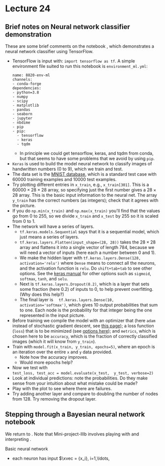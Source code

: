 # Lecture 24

## Brief notes on Neural network classifier demonstration

These are some brief comments on the notebook [](/notebooks/Machine_learning/Forssen_tif285_demo-NeuralNet.ipynb), which demonstrates a neural network classifier using TensorFlow.

* TensorFlow is input with: `import tensorflow as tf`. A simple environment file suited to run this notebook is `environment_ml.yml`:
    ```
    name: 8820-env-ml
    channels:
    - conda-forge
    dependencies:
    - python=3.8
    - numpy
    - scipy
    - matplotlib
    - pandas
    - seaborn
    - jupyter
    - nbdime
    - pip
    - pip:
      - tensorflow
      - keras
      - tqdm
    ```
    * In principle we could get tensorflow, keras, and tqdm from conda, but that seems to have some problems that we avoid by using `pip`.
* `Keras` is used to build the model neural network to classify images of handwritten numbers (0 to 9), which we train and test.
* The data set is the [MNIST database](http://yann.lecun.com/exdb/mnist/), which is a standard test case with 60000 training examples and 10000 test examples.
* Try plotting different entries in `x_train`, e.g., `x_train[301]`. This is a $60000 \times 28 \times 28$ array, so specifying just the first number gives a $28\times 28$ array. This is the basic input information to the neural net. The array `y_train` has the correct numbers (as integers); check that it agrees with the picture.
* If you do `np.min(x_train)` and `np.max(x_train)` you'll find that the values go from 0 to 255, so we divide `x_train` and `x_test` by 255 so it is scaled from 0 to 1.
* The network will have a series of layers.
    * `tf.keras.models.Sequential` says that it is a sequential model, which just means a series of layers.
    * `tf.keras.layers.Flatten(input_shape=(28, 28))` takes the $28\times 28$ array and flattens it into a single vector of length 784, because we will need a vector of inputs (here each a number between 0 and 1).
    * We make the hidden layer with `tf.keras.layers.Dense(128, activation='relu')` where `Dense` means to connect all the neurons, and the activation function is `relu`. Do `shift+tab+tab` to see other options. See the [keras manual](https://keras.io/api/layers/activations/) for other options such as `sigmoid`, `softmax`, `tanh`, and `selu`.
    * Next is `tf.keras.layers.Dropout(0.2)`, which is a layer that sets some fraction (here 0.2) of inputs to 0, to help prevent overfitting. (Why does this help?)
    * The final layer is `  tf.keras.layers.Dense(10, activation='softmax')`, which gives 10 output probabilities that sum to one. Each node is the probability for that integer being the one represented in the input picture.
* Before training we compile the model with an optimizer that  (here `adam` instead of stochastic gradient descent, see [this page](https://www.tensorflow.org/api_docs/python/tf/keras/optimizers/Adam)); a loss function (`loss`) that is to be minimized (see [options here](https://www.tensorflow.org/api_docs/python/tf/keras/losses)); and `metrics`, which is chosen here to be `accuracy`, which is the fraction of correctly classified images (which it will know from `y_train`).
* Train with `model.fit(x_train, y_train, epochs=5)`, where an epoch is an iteration over the entire `x` and `y` data provided.
    * Note how the accuracy improves. 
    * Would more epochs help?
* Now we test with   
`test_loss, test_acc = model.evaluate(x_test,  y_test, verbose=2)`
* Look at individual predictions: note the probabilities. Do they make sense from your intuition about what mistake could be made?
* Play with the plot to see where there are failures.
* Try adding another layer and compare to doubling the number of nodes from 128. Try removing the dropout layer.

## Stepping through a Bayesian neural network notebook

We return to [](/notebooks/Machine_learning/Bayesian_neural_networks_tif285.ipynb).
Note that Mini-project-IIIb involves playing with and interpreting [](/notebooks/Machine_learning/demo-Bayesian_neural_networks_tif285.ipynb).

Basic neural network
* each neuron has input $\xvec = \{x_i\}, i=1,\ldots,
